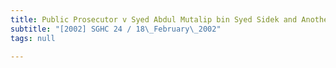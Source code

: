 ```yaml
---
title: Public Prosecutor v Syed Abdul Mutalip bin Syed Sidek and Another
subtitle: "[2002] SGHC 24 / 18\_February\_2002"
tags: null

---
```


